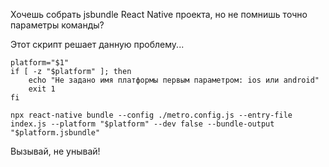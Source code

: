 Хочешь собрать jsbundle React Native проекта, но не помнишь точно параметры команды? 

Этот скрипт решает данную проблему...

```shell
platform="$1"
if [ -z "$platform" ]; then
	echo "Не задано имя платформы первым параметром: ios или android"
	exit 1
fi

npx react-native bundle --config ./metro.config.js --entry-file index.js --platform "$platform" --dev false --bundle-output "$platform.jsbundle"
```
Вызывай, не унывай!
